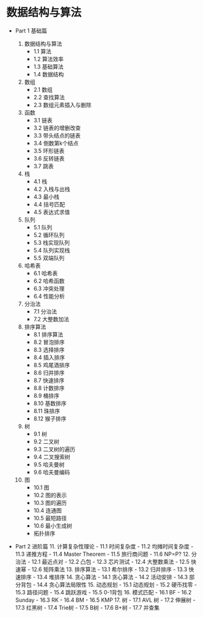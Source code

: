 # 数据结构与算法

- Part 1 基础篇
    1. 数据结构与算法
        - 1.1 算法
        - 1.2 算法效率
		- 1.3 基础算法
		- 1.4 数据结构
	2. 数组
        - 2.1 数组
        - 2.2 查找算法
        - 2.3 数组元素插入与删除
    3. 函数
        - 3.1 链表
        - 3.2 链表的增删改查
        - 3.3 带头结点的链表
        - 3.4 倒数第k个结点
        - 3.5 环形链表
        - 3.6 反转链表
        - 3.7 跳表
    4. 栈
        - 4.1 栈
        - 4.2 入栈与出栈
        - 4.3 最小栈
        - 4.4 括号匹配
        - 4.5 表达式求值
    5. 队列
        - 5.1 队列
        - 5.2 循环队列
        - 5.3 栈实现队列
        - 5.4 队列实现栈
        - 5.5 双端队列
    6. 哈希表
        - 6.1 哈希表
        - 6.2 哈希函数
        - 6.3 冲突处理
        - 6.4 性能分析
    7. 分治法
        - 7.1 分治法
        - 7.2 大整数加法
    8. 排序算法
        - 8.1 排序算法
        - 8.2 冒泡排序
        - 8.3 选择排序
        - 8.4 插入排序
        - 8.5 鸡尾酒排序
        - 8.6 归并排序
        - 8.7 快速排序
        - 8.8 计数排序
        - 8.9 桶排序
        - 8.10 基数排序
        - 8.11 珠排序
        - 8.12 猴子排序
    9. 树
        - 9.1 树
        - 9.2 二叉树
        - 9.3 二叉树的遍历
        - 9.4 二叉搜索树
        - 9.5 哈夫曼树
        - 9.6 哈夫曼编码
    10. 图
        - 10.1 图
        - 10.2 图的表示
        - 10.3 图的遍历
        - 10.4 连通图
        - 10.5 最短路径
        - 10.6 最小生成树
        - 拓扑排序
    
- Part 2 进阶篇
    11. 计算复杂性理论
        - 11.1 时间复杂度
        - 11.2 均摊时间复杂度
        - 11.3 递推方程
        - 11.4 Master Theorem
        - 11.5 旅行商问题
        - 11.6 NP=P?
    12. 分治法
        - 12.1 最近点对
        - 12.2 凸包
        - 12.3 芯片测试
        - 12.4 大整数乘法
        - 12.5 快速幂
        - 12.6 矩阵乘法
    13. 排序算法
        - 13.1 希尔排序
        - 13.2 归并排序
        - 13.3 快速排序
        - 13.4 堆排序
    14. 贪心算法
        - 14.1 贪心算法
        - 14.2 活动安排
        - 14.3 部分背包
        - 14.4 贪心算法局限性
    15. 动态规划
        - 15.1 动态规划
        - 15.2 硬币找零
        - 15.3 路径问题
        - 15.4 跳跃游戏
        - 15.5 0-1背包
    16. 模式匹配
        - 16.1 BF
        - 16.2 Sunday
        - 16.3 RK
        - 16.4 BM
        - 16.5 KMP
    17. 树
        - 17.1 AVL 树
        - 17.2 伸展树
        - 17.3 红黑树
        - 17.4 Trie树
        - 17.5 B树
        - 17.6 B+树
        - 17.7 并查集